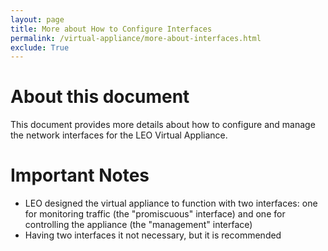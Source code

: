```yaml
---
layout: page
title: More about How to Configure Interfaces
permalink: /virtual-appliance/more-about-interfaces.html
exclude: True
---
```


# About this document

This document provides more details about how to configure and manage the network interfaces for the LEO Virtual Appliance.

# Important Notes
* LEO designed the virtual appliance to function with two interfaces: one for monitoring traffic (the "promiscuous" interface)
  and one for controlling the appliance (the "management" interface)
* Having two interfaces it not necessary, but it is recommended
